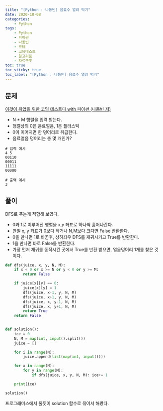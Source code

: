 ```yaml
---
title: "[Python : 나동빈] 음료수 얼려 먹기"
date: 2020-10-08
categories:
    - Python
tags:
    - Python
    - 파이썬
    - 나동빈
    - 코테
    - 코딩테스트
    - 알고리즘
    - 자료구조
toc: true
toc_sticky: true
toc_label: "[Python : 나동빈] 음료수 얼려 먹기"
---
```

## 문제
[이것이 취업을 위한 코딩 테스트다 with 파이썬 (나동빈 저)](https://youtu.be/7C9RgOcvkvo?list=PLRx0vPvlEmdAghTr5mXQxGpHjWqSz0dgC&t=2599)  
  
- N * M 행렬을 입력 받는다.
- 행렬상의 0은 음료얼음, 1은 플라스틱
- 0이 이어지면 한 덩어리로 취급한다.
- 음료얼음 덩어리는 총 몇 개인가?

```
# 입력 예시
4 5
00110 
00011
11111
00000

# 출력 예시
3
```

## 풀이
DFS로 푸는게 적합해 보였다.  

- 0과 1로 이루어진 행렬을 x,y 좌표로 하나씩 훑어나간다.
- 만일 x, y 좌표가 0보다 작거나 N,M보다 크다면 False 반환한다.
- 0을 만나면 1로 바꾼후, 상하좌우 DFS를 재귀시키고 True를 반환한다.
- 1을 만나면 바로 False를 반환한다.
- 가장 먼저 재귀를 동작시킨 곳에서 True를 반환 받으면, 얼음덩어리 1개를 찾은 것이다.

```python
def dfs(juice, x, y, N, M):
    if x < 0 or x >= N or y < 0 or y >= M:
        return False

    if juice[x][y] == 0:
        juice[x][y] = 1
        dfs(juice, x-1, y, N, M)
        dfs(juice, x+1, y, N, M)
        dfs(juice, x, y-1, N, M)
        dfs(juice, x, y+1, N, M)
        return True
    return False
    

def solution():
    ice = 0
    N, M = map(int, input().split())
    juice = []

    for i in range(N):
        juice.append(list(map(int, input())))

    for x in range(N):
        for y in range(M):
            if dfs(juice, x, y, N, M): ice+= 1

    print(ice)

solution()
```
프로그래머스에서 풀듯이 solution 함수로 묶어서 해봤다.  